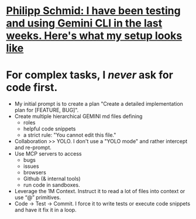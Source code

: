 # [Philipp Schmid: I have been testing and using Gemini CLI in the last weeks. Here's what my setup looks like](https://x.com/_philschmid/status/1937887668710355265)

# For complex tasks, I *never* ask for code first. 

*  My initial prompt is to create a plan 
     "Create a detailed implementation plan for [FEATURE, BUG]".
* Create multiple hierarchical GEMINI md files defining 
  * roles
  * helpful code snippets
  * a strict rule: "You cannot edit this file."
* Collaboration >> YOLO. I don't use a "YOLO mode" and rather intercept and re-prompt.
* Use MCP servers to access 
  * bugs
  * issues
  * browsers
  * Github (& internal tools)
  * run code in sandboxes.
* Leverage the 1M Context. Instruct it to read a lot of files into context or use “@” primitives.
* Code → Test → Commit. I force it to write tests or execute code snippets and have it fix it in a loop.


